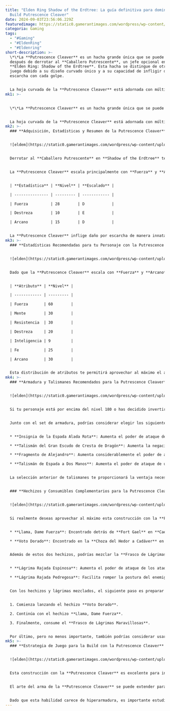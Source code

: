 ```yaml
---
title: "Elden Ring Shadow of the Erdtree: La guía definitiva para dominar la
  Build Putrescence Cleaver"
date: 2024-09-03T23:56:06.229Z
featuredimage: https://static0.gamerantimages.com/wordpress/wp-content/uploads/2024/08/copy-of-revered-spirit-ash-4-1.jpg?q=49&fit=crop&w=1100&h=618&dpr=2
categoria: Gaming
tags:
  - "#Gaming"
  - "#EldenRing"
  - "#Eldenring"
short-description: >-
  \*\*La **Putrescence Cleaver** es un hacha grande única que se puede adquirir
  después de derrotar al **Caballero Putrescente**, un jefe opcional en el DLC
  **Elden Ring: Shadow of the Erdtree**. Esta hacha se distingue de otras en el
  juego debido a su diseño curvado único y a su capacidad de infligir daño por
  escarcha con cada golpe.


  La hoja curvada de la **Putrescence Cleaver** está adornada con múltiples cráneos y cuenta con una empuñadura en ambos extremos de la hoja. Además, la arma viene con una habilidad especial llamada **Guillotina Giratoria**, que hace que el **Tiznad**
mk1: >-
  

  \*\*La **Putrescence Cleaver** es un hacha grande única que se puede adquirir después de derrotar al **Caballero Putrescente**, un jefe opcional en el DLC **Elden Ring: Shadow of the Erdtree**. Esta hacha se distingue de otras en el juego debido a su diseño curvado único y a su capacidad de infligir daño por escarcha con cada golpe.


  La hoja curvada de la **Putrescence Cleaver** está adornada con múltiples cráneos y cuenta con una empuñadura en ambos extremos de la hoja. Además, la arma viene con una habilidad especial llamada **Guillotina Giratoria**, que hace que el **Tiznado** salte hacia el enemigo y descargue la hoja con fuerza. Si has estado pensando en usar la **Putrescence Cleaver** como tu arma principal, la siguiente guía de construcción te ayudará a sacarle el máximo provecho.
mk2: >-
  ### **Adquisición, Estadísticas y Resumen de la Putrescence Cleaver**


  ![eldem](https://static0.gamerantimages.com/wordpress/wp-content/uploads/wm/2024/08/elden-ring-shadow-of-the-erdtree-putrescence-cleaver-1.jpg?q=70&fit=crop&w=1500&dpr=1 "elden")


  Derrotar al **Caballero Putrescente** en **Shadow of the Erdtree** te recompensa con el **Recuerdo de la Putrescencia**, que se puede intercambiar en la **Mesa Redonda** para obtener el hechizo **Vórtice de Putrescencia** o el hacha grande **Putrescence Cleaver**. Si aún no has enfrentado al **Caballero Putrescente**, puedes encontrarlo debajo de la **Fisura del Ataúd de Piedra**, en la región sur de la **Costa Cerúlea**.


  La **Putrescence Cleaver** escala principalmente con **Fuerza** y **Arcano**, y las estadísticas y escalado completos del arma son los siguientes:


  | **Estadística** | **Nivel** | **Escalado** |

  | --------------- | --------- | ------------ |

  | Fuerza          | 28        | D            |

  | Destreza        | 10        | E            |

  | Arcano          | 15        | D            |


  La **Putrescence Cleaver** inflige daño por escarcha de manera innata y no puede ser potenciada con magia. Sin embargo, subir de nivel tu **Arcano** aumentará el daño por escarcha que inflige el arma.
mk3: >-
  ### **Estadísticas Recomendadas para tu Personaje con la Putrescence Cleaver**


  ![elden](https://static0.gamerantimages.com/wordpress/wp-content/uploads/wm/2024/08/elden-ring-shadow-of-the-erdtree-putrescent-cleaver-rune-level.jpg?q=70&fit=crop&w=1500&dpr=1 "elden")


  Dado que la **Putrescence Cleaver** escala con **Fuerza** y **Arcano**, deberías priorizar invertir tus runas en estas estadísticas para aumentar el daño del arma. A continuación, te proporciono una distribución de atributos recomendada para un **Tiznado** en torno al nivel 165:


  | **Atributo** | **Nivel** |

  | ------------ | --------- |

  | Fuerza       | 60        |

  | Mente        | 30        |

  | Resistencia  | 30        |

  | Destreza     | 20        |

  | Inteligencia | 9         |

  | Fe           | 25        |

  | Arcano       | 30        |


  Esta distribución de atributos te permitirá aprovechar al máximo el arte del arma **Putrescence Cleaver**, mientras que también te permitirá lanzar algunas invocaciones que ofrecen varios beneficios.
mk4: >-
  ### **Armadura y Talismanes Recomendados para la Putrescence Cleaver**


  ![elden](https://static0.gamerantimages.com/wordpress/wp-content/uploads/wm/2024/08/copy-of-copy-of-revered-spirit-ash-8.jpg?q=70&fit=crop&w=1500&dpr=1 "elden")


  Si tu personaje está por encima del nivel 180 o has decidido invertir runas en la estadística **Resistencia**, podrías usar cualquier conjunto de armadura que ofrezca una buena negación de daño físico y alta estabilidad. Sin embargo, si estás limitado por tu nivel actual, el **Set de Blaidd** es una excelente opción, ya que te permite disfrutar de 60 de estabilidad mientras mantienes una carga de equipo media.


  Junto con el set de armadura, podrías considerar elegir los siguientes talismanes para aumentar el daño bruto de la **Putrescence Cleaver**, así como para infligir daño adicional al ejecutar la habilidad del arma:


  * **Insignia de la Espada Alada Rota**: Aumenta el poder de ataque de los golpes sucesivos. Este talismán se puede adquirir al completar la línea de misiones de **Millicent** y elegir ayudarla en la lucha contra sus hermanas.

  * **Talismán del Gran Escudo de Cresta de Dragón**: Aumenta la negación de daño físico en un 20%. Se puede encontrar en un cofre en **Miquella's Haligtree**.

  * **Fragmento de Alejandro**: Aumenta considerablemente el poder de ataque de las habilidades de arma. Se obtiene al completar la línea de misiones de **Alejandro el Puño de Hierro**.

  * **Talismán de Espada a Dos Manos**: Aumenta el poder de ataque de un arma al empuñarla con ambas manos. Se puede recoger en un cofre del tesoro en **Shadow of the Erdtree**.


  La selección anterior de talismanes te proporcionará la ventaja necesaria al enfrentarte a enemigos desafiantes. Sin embargo, puedes mejorar aún más el daño de esta construcción incorporando varios beneficios a través de hechizos y consumibles.


  ### **Hechizos y Consumibles Complementarios para la Putrescence Cleaver**


  ![elden](https://static0.gamerantimages.com/wordpress/wp-content/uploads/wm/2024/08/copy-of-copy-of-revered-spirit-ash-1-2.jpg?q=70&fit=crop&w=1500&dpr=1 "elden")


  Si realmente deseas aprovechar al máximo esta construcción con la **Putrescence Cleaver**, podrías considerar incorporar los siguientes dos hechizos para aumentar el daño del arma y negar el daño físico recibido:


  * **Llama, Dame Fuerza**: Encontrado detrás de **Fort Gael** en **Caelid**, este hechizo aumenta el poder de ataque de los ataques físicos y de fuego en un 20% durante 30 segundos.

  * **Voto Dorado**: Encontrado en la **Choza del Hedor a Cadáver** en **Mt. Gelmir**, este hechizo aumenta el daño físico en un 15% y niega todos los tipos de daño en un 10% durante 80 segundos.


  Además de estos dos hechizos, podrías mezclar la **Frasco de Lágrimas Maravillosas** con una selección de lágrimas para disfrutar de varios beneficios por un tiempo limitado. Sin embargo, si prefieres una selección que complemente la **Putrescence Cleaver**, no te equivocarás con las siguientes dos lágrimas:


  * **Lágrima Rajada Espinosa**: Aumenta el poder de ataque de los ataques consecutivos, con un efecto que dura 3 minutos.

  * **Lágrima Rajada Pedregosa**: Facilita romper la postura del enemigo, con un efecto que dura 30 segundos.


  Con los hechizos y lágrimas mezclados, el siguiente paso es preparar una rutina de mejora que puedas seguir fácilmente antes de atravesar la niebla:


  1. Comienza lanzando el hechizo **Voto Dorado**.

  2. Continúa con el hechizo **Llama, Dame Fuerza**.

  3. Finalmente, consume el **Frasco de Lágrimas Maravillosas**.


  Por último, pero no menos importante, también podrías considerar usar un **Arco de Runa** y activar la **Gran Runa de Godrick** para disfrutar de 5 niveles adicionales en todas tus estadísticas. Este aumento de estadísticas ayudará a escalar aún más el daño de la **Putrescence Cleaver**. Ten en cuenta que la mejora de estadísticas de las Grandes Runas solo dura mientras el **Tiznado** esté vivo. Los beneficios se reinician al morir y la activación requiere el consumo de un **Arco de Runa**.
mk5: >-
  ### **Estrategia de Juego para la Build con la Putrescence Cleaver**


  ![elden](https://static0.gamerantimages.com/wordpress/wp-content/uploads/wm/2024/08/copy-of-revered-spirit-ash-3-2.jpg?q=70&fit=crop&w=1500&dpr=1 "welden")


  Esta construcción con la **Putrescence Cleaver** es excelente para infligir un daño físico masivo a los enemigos e incluso causarles daño por escarcha. Sin embargo, esta hacha grande también tiene sus desventajas, particularmente la lentitud en los ataques y la falta de hiperarmadura al ejecutar el arte del arma.


  El arte del arma de la **Putrescence Cleaver** se puede extender para incorporar animaciones de ataque adicionales presionando el botón de habilidad o de ataque fuerte justo después de que el **Tiznado** complete la animación de habilidad.


  Dado que esta habilidad carece de hiperarmadura, es importante estudiar los patrones de ataque del enemigo e identificar oportunidades en las que puedas castigarlos de manera segura. Intenta usar la habilidad del arma cuando el enemigo esté aturdido para mejorar tus posibilidades de infligir un daño masivo por escarcha. La clave es acumular daño por escarcha lo más rápido posible, lo que te permitirá explotar el estado ralentizado del enemigo.
---
```

